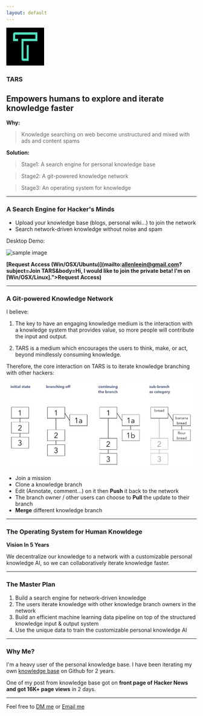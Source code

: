 ```yaml
---
layout: default
---
```


<img src="images/tars.png" alt="sample image" width="100" height="100">


### TARS

## Empowers humans to explore and iterate knowledge faster

**Why:**

> Knowledge searching on web become unstructured and mixed with ads and content spams

**Solution:**

> Stage1: A search engine for personal knowledge base

> Stage2: A git-powered knowledge network

> Stage3: An operating system for knowledge

---

### A Search Engine for Hacker's Minds

- Upload your knowledge base (blogs, personal wiki...) to join the network
- Search network-driven knowledge without noise and spam


Desktop Demo:


<img src="images/search.gif" alt="sample image" width="600" height="350">

**[Request Access (Win/OSX/Ubuntu)](mailto:allenleein@gmail.com?subject=Join TARS&body=Hi, I would like to join the private beta! I'm on [Win/OSX/Linux].">Request Access)**


---

### A Git-powered Knowledge Network

I believe:

1. The key to have an engaging knowledge medium is the interaction with a knowledge system that provides value, so more people will contribute the input and output.

2. TARS is a medium which encourages the users to think, make, or act, beyond mindlessly consuming knowledge.

Therefore, the core interaction on TARS is to iterate knowledge branching with other hackers:

<img src="images/folgezettel.png" alt="sample image">

- Join a mission
- Clone a knowledge branch
- Edit (Annotate, comment...) on it then **Push** it back to the network
- The branch owner / other users can choose to **Pull** the update to their branch
- **Merge** different knowledge branch


---

### The Operating System for Human Knowldege

**Vision In 5 Years**

We decentralize our knowledge to a network with a customizable personal knowledge AI, so we can collaboratively iterate knowledge faster.


---

### The Master Plan

1. Build a search engine for network-driven knowledge
2. The users iterate knowledge with other knowledge branch owners in the network
3. Build an efficient machine learning data pipeline on top of the structured knowledge input & output system 
4. Use the unique data to train the customizable personal knowledge AI

---

### Why Me?

I'm a heavy user of the personal knowledge base. I have been iterating my own [knowledge base](https://github.com/allenleein/knowledge-base) on Github for 2 years.

One of my post from knowledge base got on **front page of Hacker News and got 16K+ page views** in 2 days.

---

Feel free to [DM me](https://twitter.com/allenleein) or [Email me](mailto:allenleein@gmail.com)

